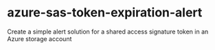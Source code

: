 # azure-sas-token-expiration-alert
Create a simple alert solution for a shared access signature token in an Azure storage account 
